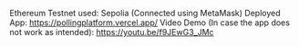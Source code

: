 Ethereum Testnet used: Sepolia (Connected using MetaMask)
Deployed App: https://pollingplatform.vercel.app/
Video Demo (In case the app does not work as intended): https://youtu.be/f9JEwG3_JMc

